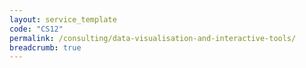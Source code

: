 ```yaml
---
layout: service_template
code: "CS12"
permalink: /consulting/data-visualisation-and-interactive-tools/
breadcrumb: true
---
```

